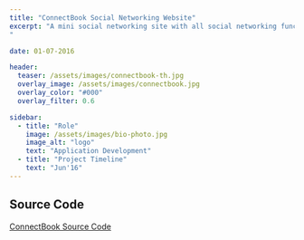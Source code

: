 ```yaml
---
title: "ConnectBook Social Networking Website"
excerpt: "A mini social networking site with all social networking functionalities. Used Java Design Patterns along with frameworks like spring and bootstrap.
"

date: 01-07-2016

header:
  teaser: /assets/images/connectbook-th.jpg
  overlay_image: /assets/images/connectbook.jpg
  overlay_color: "#000"
  overlay_filter: 0.6

sidebar:
  - title: "Role"
    image: /assets/images/bio-photo.jpg
    image_alt: "logo"
    text: "Application Development"
  - title: "Project Timeline"
    text: "Jun'16"
---
```


## Source Code
[ConnectBook Source Code](https://github.com/deepak15013/OOPD_Project "Source Code Github")